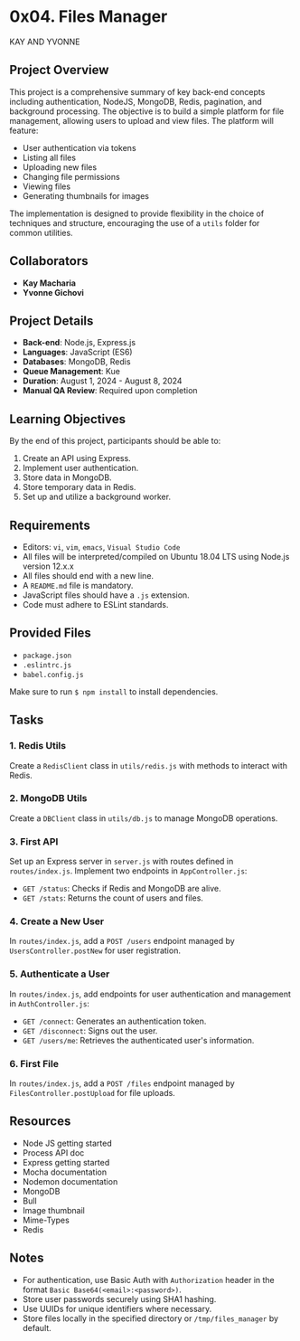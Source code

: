 # 0x04. Files Manager
KAY AND YVONNE
## Project Overview
This project is a comprehensive summary of key back-end concepts including authentication, NodeJS, MongoDB, Redis, pagination, and background processing. The objective is to build a simple platform for file management, allowing users to upload and view files. The platform will feature:

- User authentication via tokens
- Listing all files
- Uploading new files
- Changing file permissions
- Viewing files
- Generating thumbnails for images

The implementation is designed to provide flexibility in the choice of techniques and structure, encouraging the use of a `utils` folder for common utilities.

## Collaborators
- **Kay Macharia**
- **Yvonne Gichovi**

## Project Details

- **Back-end**: Node.js, Express.js
- **Languages**: JavaScript (ES6)
- **Databases**: MongoDB, Redis
- **Queue Management**: Kue
- **Duration**: August 1, 2024 - August 8, 2024
- **Manual QA Review**: Required upon completion

## Learning Objectives
By the end of this project, participants should be able to:

1. Create an API using Express.
2. Implement user authentication.
3. Store data in MongoDB.
4. Store temporary data in Redis.
5. Set up and utilize a background worker.

## Requirements
- Editors: `vi`, `vim`, `emacs`, `Visual Studio Code`
- All files will be interpreted/compiled on Ubuntu 18.04 LTS using Node.js version 12.x.x
- All files should end with a new line.
- A `README.md` file is mandatory.
- JavaScript files should have a `.js` extension.
- Code must adhere to ESLint standards.

## Provided Files
- `package.json`
- `.eslintrc.js`
- `babel.config.js`

Make sure to run `$ npm install` to install dependencies.

## Tasks

### 1. Redis Utils
Create a `RedisClient` class in `utils/redis.js` with methods to interact with Redis.

### 2. MongoDB Utils
Create a `DBClient` class in `utils/db.js` to manage MongoDB operations.

### 3. First API
Set up an Express server in `server.js` with routes defined in `routes/index.js`. Implement two endpoints in `AppController.js`:

- `GET /status`: Checks if Redis and MongoDB are alive.
- `GET /stats`: Returns the count of users and files.

### 4. Create a New User
In `routes/index.js`, add a `POST /users` endpoint managed by `UsersController.postNew` for user registration.

### 5. Authenticate a User
In `routes/index.js`, add endpoints for user authentication and management in `AuthController.js`:

- `GET /connect`: Generates an authentication token.
- `GET /disconnect`: Signs out the user.
- `GET /users/me`: Retrieves the authenticated user's information.

### 6. First File
In `routes/index.js`, add a `POST /files` endpoint managed by `FilesController.postUpload` for file uploads.

## Resources
- Node JS getting started
- Process API doc
- Express getting started
- Mocha documentation
- Nodemon documentation
- MongoDB
- Bull
- Image thumbnail
- Mime-Types
- Redis

## Notes
- For authentication, use Basic Auth with `Authorization` header in the format `Basic Base64(<email>:<password>)`.
- Store user passwords securely using SHA1 hashing.
- Use UUIDs for unique identifiers where necessary.
- Store files locally in the specified directory or `/tmp/files_manager` by default.
